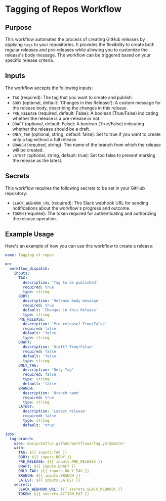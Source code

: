 # Tagging of Repos Workflow

## Purpose

This workflow automates the process of creating GitHub releases by applying `tags` to your repositories.
It provides the flexibility to create both regular releases and pre-releases while allowing you to customize the release's body message.
The workflow can be triggered based on your specific release criteria.

## Inputs

The workflow accepts the following inputs:
- `TAG` (required): The tag that you want to create and publish.
- `BODY` (optional, default: 'Changes in this Release'): A custom message for the release body, describing the changes in this release.
- `PRE_RELEASE` (required, default: False): A boolean (True/False) indicating whether the release is a pre-release or not.
- `DRAFT` (optional, default: False): A boolean (True/False) indicating whether the release should be a draft.
- `ONLY_TAG` (optional, string, default: false): Set to true if you want to create only a tag without a full release.
- `BRANCH` (required, string): The name of the branch from which the release will be created.
- `LATEST` (optional, string, default: true): Set too false to prevent marking the release as the latest.

## Secrets

This workflow requires the following secrets to be set in your GitHub repository:
- `SLACK_WEBHOOK_URL` (required): The Slack webhook URL for sending notifications about the workflow's progress and outcome.
- `TOKEN` (required): The token required for authenticating and authorizing the release operation.

## Example Usage

Here's an example of how you can use this workflow to create a release:
```yaml
name: Tagging of repos

on:
  workflow_dispatch:
    inputs:
      TAG:
        description: 'Tag to be published'
        required: true
        type: string
      BODY:
        description: 'Release body message'
        required: true
        default: 'Changes in this Release'
        type: string
      PRE_RELEASE:
        description: 'Pre-release? True/False'
        required: false
        default: 'false'
        type: string
      DRAFT:
        description: 'Draft? True/False'
        required: false
        default: 'false'
        type: string
      ONLY_TAG:
        description: "Only Tag"
        required: false
        type: string
        default: 'false'
      BRANCH:
        description: 'Branch name'
        required: true
        type: string
      LATEST:
        description: 'Latest release'
        required: false
        type: string
        default: 'true'

jobs:
  tag-branch:
    uses: mosip/kattu/.github/workflows/tag.yml@master
    with:
      TAG: ${{ inputs.TAG }}
      BODY: ${{ inputs.BODY }}
      PRE_RELEASE: ${{ inputs.PRE_RELEASE }}
      DRAFT: ${{ inputs.DRAFT }}
      ONLY_TAG: ${{ inputs.ONLY_TAG }}
      BRANCH: ${{ inputs.BRANCH }}
      LATEST: ${{ inputs.LATEST }}
    secrets:
      SLACK_WEBHOOK_URL: ${{ secrets.SLACK_WEBHOOK }}
      TOKEN: ${{ secrets.ACTION_PAT }}
```